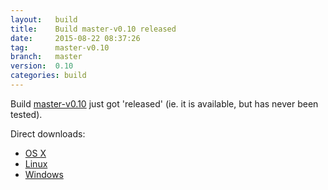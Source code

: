 ```yaml
---
layout:   build
title:    Build master-v0.10 released
date:     2015-08-22 08:37:26
tag:      master-v0.10
branch:   master
version:  0.10
categories: build
---
```

Build [master-v0.10][github-release] just got 'released' (ie. it is available, but has never been tested).

Direct downloads:

  - [OS X][osx-download]
  - [Linux][linux-download]
  - [Windows][windows-download]

[osx-download]: https://github.com/cor/LD33/releases/download/master-v0.10/osx_master-v0.10.zip
[linux-download]: https://github.com/cor/LD33/releases/download/master-v0.10/linux_master-v0.10.zip
[windows-download]: https://github.com/cor/LD33/releases/download/master-v0.10/windows_master-v0.10.zip
[github-release]: https://github.com/cor/LD33/releases/tag/master-v0.10
